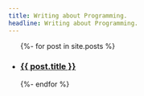```yaml
---
title: Writing about Programming.
headline: Writing about Programming.
---
```


<ul class="list pl0">
  {%- for post in site.posts %}
    <li class="mb2"><h3><a href="{{ post.url }}" class="link navy bg-animate hover-bg-light-yellow">{{ post.title }}</a></h3></li>
  {%- endfor %}
</ul>
